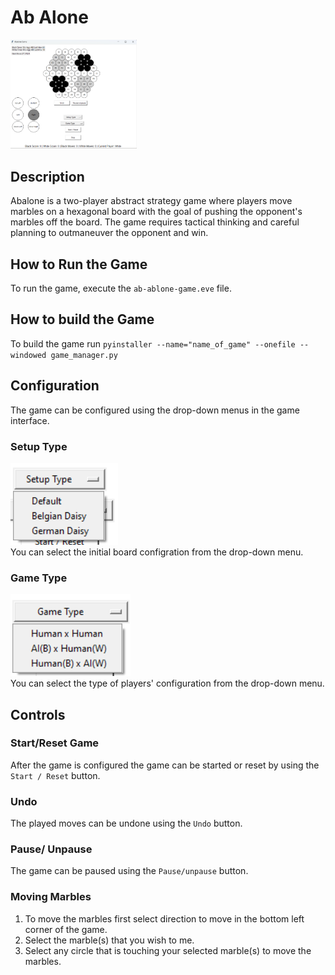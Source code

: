 # Ab Alone
<img src="pictures/full_game.png" alt="ab alone game" style="width:40%;">

## Description
Abalone is a two-player abstract strategy game where players move marbles on a hexagonal board with the goal of pushing the opponent's marbles off the board. The game requires tactical thinking and careful planning to outmaneuver the opponent and win.

## How to Run the Game
To run the game, execute the `ab-ablone-game.eve` file.

## How to build the Game
To build the game run `pyinstaller --name="name_of_game" --onefile --windowed game_manager.py`

## Configuration
The game can be configured using the drop-down menus in the game interface.

### Setup Type
![img.png](pictures/drop_setup.png)  
You can select the initial board configration from the drop-down menu.
### Game Type
![img_1.png](pictures/drop_game.png)  
You can select the type of players' configuration from the drop-down menu.


## Controls

### Start/Reset Game
After the game is configured the game can be started or reset by using the `Start / Reset` button.  
### Undo
The played moves can be undone using the `Undo` button.

### Pause/ Unpause
The game can be paused using the `Pause/unpause` button. 

### Moving Marbles
1. To move the marbles first select direction to move in the bottom left corner of the game.
2. Select the marble(s) that you wish to me.
3. Select any circle that is touching your selected marble(s) to move the marbles.
